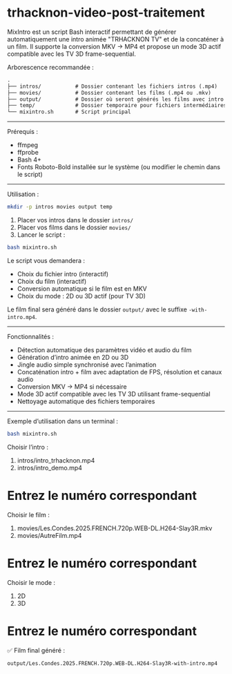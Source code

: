# trhacknon-video-post-traitement

MixIntro est un script Bash interactif permettant de générer automatiquement une intro animée "TRHACKNON TV" et de la concaténer à un film. Il supporte la conversion MKV → MP4 et propose un mode 3D actif compatible avec les TV 3D frame-sequential.

Arborescence recommandée :

```markdown
.
├── intros/           # Dossier contenant les fichiers intros (.mp4)
├── movies/           # Dossier contenant les films (.mp4 ou .mkv)
├── output/           # Dossier où seront générés les films avec intro
├── temp/             # Dossier temporaire pour fichiers intermédiaires
└── mixintro.sh       # Script principal
```

---

Prérequis :

- ffmpeg
- ffprobe
- Bash 4+
- Fonts Roboto-Bold installée sur le système (ou modifier le chemin dans le script)

---

Utilisation :

```bash
mkdir -p intros movies output temp
```

1. Placer vos intros dans le dossier `intros/`  
2. Placer vos films dans le dossier `movies/`  
3. Lancer le script :

```bash
bash mixintro.sh
```

Le script vous demandera :

- Choix du fichier intro (interactif)
- Choix du film (interactif)
- Conversion automatique si le film est en MKV
- Choix du mode : 2D ou 3D actif (pour TV 3D)

Le film final sera généré dans le dossier `output/` avec le suffixe `-with-intro.mp4`.

---

Fonctionnalités :

- Détection automatique des paramètres vidéo et audio du film
- Génération d’intro animée en 2D ou 3D
- Jingle audio simple synchronisé avec l’animation
- Concaténation intro + film avec adaptation de FPS, résolution et canaux audio
- Conversion MKV → MP4 si nécessaire
- Mode 3D actif compatible avec les TV 3D utilisant frame-sequential
- Nettoyage automatique des fichiers temporaires

---

Exemple d’utilisation dans un terminal :

```bash
bash mixintro.sh
```

Choisir l’intro :
1) intros/intro_trhacknon.mp4
2) intros/intro_demo.mp4
# Entrez le numéro correspondant

Choisir le film :
1) movies/Les.Condes.2025.FRENCH.720p.WEB-DL.H264-Slay3R.mkv
2) movies/AutreFilm.mp4
# Entrez le numéro correspondant

Choisir le mode :
1) 2D
2) 3D
# Entrez le numéro correspondant

✅ Film final généré : 
```bash
output/Les.Condes.2025.FRENCH.720p.WEB-DL.H264-Slay3R-with-intro.mp4
```
